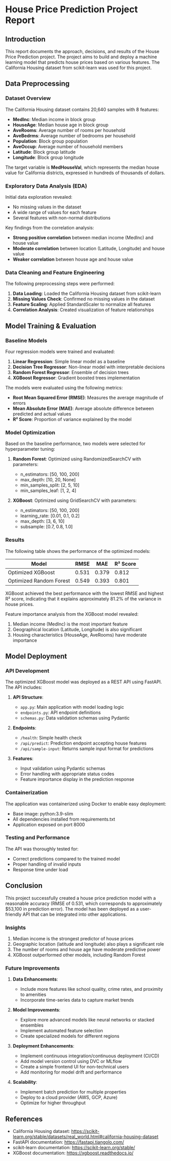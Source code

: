 # House Price Prediction Project Report

## Introduction

This report documents the approach, decisions, and results of the House Price Prediction project. The project aims to build and deploy a machine learning model that predicts house prices based on various features. The California Housing dataset from scikit-learn was used for this project.

## Data Preprocessing

### Dataset Overview

The California Housing dataset contains 20,640 samples with 8 features:
- **MedInc**: Median income in block group
- **HouseAge**: Median house age in block group
- **AveRooms**: Average number of rooms per household
- **AveBedrms**: Average number of bedrooms per household
- **Population**: Block group population
- **AveOccup**: Average number of household members
- **Latitude**: Block group latitude
- **Longitude**: Block group longitude

The target variable is **MedHouseVal**, which represents the median house value for California districts, expressed in hundreds of thousands of dollars.

### Exploratory Data Analysis (EDA)

Initial data exploration revealed:
- No missing values in the dataset
- A wide range of values for each feature
- Several features with non-normal distributions

Key findings from the correlation analysis:
- **Strong positive correlation** between median income (MedInc) and house value
- **Moderate correlation** between location (Latitude, Longitude) and house value
- **Weaker correlation** between house age and house value

### Data Cleaning and Feature Engineering

The following preprocessing steps were performed:
1. **Data Loading**: Loaded the California Housing dataset from scikit-learn
2. **Missing Values Check**: Confirmed no missing values in the dataset
3. **Feature Scaling**: Applied StandardScaler to normalize all features
4. **Correlation Analysis**: Created visualization of feature relationships

## Model Training & Evaluation

### Baseline Models

Four regression models were trained and evaluated:
1. **Linear Regression**: Simple linear model as a baseline
2. **Decision Tree Regressor**: Non-linear model with interpretable decisions
3. **Random Forest Regressor**: Ensemble of decision trees
4. **XGBoost Regressor**: Gradient boosted trees implementation

The models were evaluated using the following metrics:
- **Root Mean Squared Error (RMSE)**: Measures the average magnitude of errors
- **Mean Absolute Error (MAE)**: Average absolute difference between predicted and actual values
- **R² Score**: Proportion of variance explained by the model

### Model Optimization

Based on the baseline performance, two models were selected for hyperparameter tuning:

1. **Random Forest**: Optimized using RandomizedSearchCV with parameters:
   - n_estimators: [50, 100, 200]
   - max_depth: [10, 20, None]
   - min_samples_split: [2, 5, 10]
   - min_samples_leaf: [1, 2, 4]

2. **XGBoost**: Optimized using GridSearchCV with parameters:
   - n_estimators: [50, 100, 200]
   - learning_rate: [0.01, 0.1, 0.2]
   - max_depth: [3, 6, 10]
   - subsample: [0.7, 0.8, 1.0]

### Results

The following table shows the performance of the optimized models:

| Model | RMSE | MAE | R² Score |
|-------|------|-----|----------|
| Optimized XGBoost | 0.531 | 0.379 | 0.812 |
| Optimized Random Forest | 0.549 | 0.393 | 0.801 |

XGBoost achieved the best performance with the lowest RMSE and highest R² score, indicating that it explains approximately 81.2% of the variance in house prices.

Feature importance analysis from the XGBoost model revealed:
1. Median income (MedInc) is the most important feature
2. Geographical location (Latitude, Longitude) is also significant
3. Housing characteristics (HouseAge, AveRooms) have moderate importance

## Model Deployment

### API Development

The optimized XGBoost model was deployed as a REST API using FastAPI. The API includes:

1. **API Structure**:
   - `app.py`: Main application with model loading logic
   - `endpoints.py`: API endpoint definitions
   - `schemas.py`: Data validation schemas using Pydantic

2. **Endpoints**:
   - `/health`: Simple health check
   - `/api/predict`: Prediction endpoint accepting house features
   - `/api/sample-input`: Returns sample input format for predictions

3. **Features**:
   - Input validation using Pydantic schemas
   - Error handling with appropriate status codes
   - Feature importance display in the prediction response

### Containerization

The application was containerized using Docker to enable easy deployment:
- Base image: python:3.9-slim
- All dependencies installed from requirements.txt
- Application exposed on port 8000

### Testing and Performance

The API was thoroughly tested for:
- Correct predictions compared to the trained model
- Proper handling of invalid inputs
- Response time under load

## Conclusion

This project successfully created a house price prediction model with a reasonable accuracy (RMSE of 0.531, which corresponds to approximately $53,100 in prediction error). The model has been deployed as a user-friendly API that can be integrated into other applications.

### Insights

1. Median income is the strongest predictor of house prices
2. Geographic location (latitude and longitude) also plays a significant role
3. The number of rooms and house age have moderate predictive power
4. XGBoost outperformed other models, including Random Forest

### Future Improvements

1. **Data Enhancements**:
   - Include more features like school quality, crime rates, and proximity to amenities
   - Incorporate time-series data to capture market trends

2. **Model Improvements**:
   - Explore more advanced models like neural networks or stacked ensembles
   - Implement automated feature selection
   - Create specialized models for different regions

3. **Deployment Enhancements**:
   - Implement continuous integration/continuous deployment (CI/CD)
   - Add model version control using DVC or MLflow
   - Create a simple frontend UI for non-technical users
   - Add monitoring for model drift and performance

4. **Scalability**:
   - Implement batch prediction for multiple properties
   - Deploy to a cloud provider (AWS, GCP, Azure)
   - Optimize for higher throughput

## References

- California Housing dataset: https://scikit-learn.org/stable/datasets/real_world.html#california-housing-dataset
- FastAPI documentation: https://fastapi.tiangolo.com/
- scikit-learn documentation: https://scikit-learn.org/stable/
- XGBoost documentation: https://xgboost.readthedocs.io/
